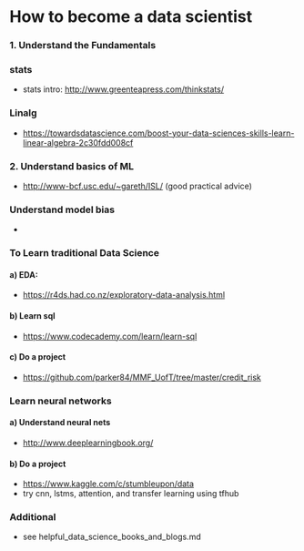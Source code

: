 # How to become a data scientist

### 1. Understand the Fundamentals

### stats
- stats intro: http://www.greenteapress.com/thinkstats/

### Linalg
- https://towardsdatascience.com/boost-your-data-sciences-skills-learn-linear-algebra-2c30fdd008cf

### 2. Understand basics of ML
- http://www-bcf.usc.edu/~gareth/ISL/ (good practical advice)

### Understand model bias
- 

### To Learn traditional Data Science

#### a) EDA:
- https://r4ds.had.co.nz/exploratory-data-analysis.html

#### b) Learn sql
- https://www.codecademy.com/learn/learn-sql

#### c) Do a project
- https://github.com/parker84/MMF_UofT/tree/master/credit_risk

### Learn neural networks

#### a) Understand neural nets
- http://www.deeplearningbook.org/

#### b) Do a project
- https://www.kaggle.com/c/stumbleupon/data
- try cnn, lstms, attention, and transfer learning using tfhub


### Additional
- see helpful_data_science_books_and_blogs.md